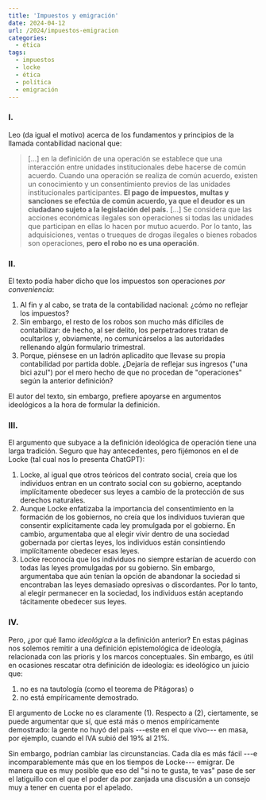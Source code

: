 ```yaml
---
title: 'Impuestos y emigración'
date: 2024-04-12
url: /2024/impuestos-emigracion
categories:
  - ética
tags:
  - impuestos
  - locke
  - ética
  - política
  - emigración
---
```


### I.

Leo (da igual el motivo) acerca de los fundamentos y principios de la llamada contabilidad nacional que:

> [...] en la definición de una operación se establece que una interacción entre unidades institucionales debe hacerse de común acuerdo. Cuando una operación se realiza de común acuerdo, existen un conocimiento y un consentimiento previos de las unidades institucionales participantes. **El pago de impuestos, multas y sanciones se efectúa de común acuerdo, ya que el deudor es un ciudadano sujeto a la legislación del país.** [...] Se considera que las acciones económicas ilegales son operaciones si todas las unidades que participan en ellas lo hacen por mutuo acuerdo. Por lo tanto, las adquisiciones, ventas o trueques de drogas ilegales o bienes robados son operaciones, **pero el robo no es una operación**.

### II.

El texto podía haber dicho que los impuestos son operaciones _por conveniencia_:
1. Al fin y al cabo, se trata de la contabilidad nacional: ¿cómo no reflejar los impuestos?
2. Sin embargo, el resto de los robos son mucho más dífíciles de contabilizar: de hecho, al ser delito, los perpetradores tratan de ocultarlos y, obviamente, no comunicárselos a las autoridades rellenando algún formulario trimestral.
3. Porque, piénsese en un ladrón aplicadito que llevase su propia contabilidad por partida doble. ¿Dejaría de reflejar sus ingresos ("una bici azul") por el mero hecho de que no procedan de "operaciones" según la anterior definición?

El autor del texto, sin embargo, prefiere apoyarse en argumentos ideológicos a la hora de formular la definición.


### III.

El argumento que subyace a la definición ideológica de operación tiene una larga tradición. Seguro que hay antecedentes, pero fijémonos en el de Locke (tal cual nos lo presenta ChatGPT):

1. Locke, al igual que otros teóricos del contrato social, creía que los individuos entran en un contrato social con su gobierno, aceptando implícitamente obedecer sus leyes a cambio de la protección de sus derechos naturales.
2. Aunque Locke enfatizaba la importancia del consentimiento en la formación de los gobiernos, no creía que los individuos tuvieran que consentir explícitamente cada ley promulgada por el gobierno. En cambio, argumentaba que al elegir vivir dentro de una sociedad gobernada por ciertas leyes, los individuos están consintiendo implícitamente obedecer esas leyes.
3. Locke reconocía que los individuos no siempre estarían de acuerdo con todas las leyes promulgadas por su gobierno. Sin embargo, argumentaba que aún tenían la opción de abandonar la sociedad si encontraban las leyes demasiado opresivas o discordantes. Por lo tanto, al elegir permanecer en la sociedad, los individuos están aceptando tácitamente obedecer sus leyes.

### IV.

Pero, ¿por qué llamo _ideológica_ a la definición anterior? En estas páginas nos solemos remitir a una definición epistemológica de ideología, relacionada con las prioris y los marcos conceptuales. Sin embargo, es útil en ocasiones rescatar otra definición de ideología: es ideológico un juicio que:
1. no es na tautología (como el teorema de Pitágoras) o
2. no está empíricamente demostrado.

El argumento de Locke no es claramente (1). Respecto a (2), ciertamente, se puede argumentar que sí, que está más o menos empíricamente demostrado: la gente no huyó del país ---este en el que vivo--- en masa, por ejemplo, cuando el IVA subió del 19% al 21%.

Sin embargo, podrían cambiar las circunstancias. Cada día es más fácil ---e incomparablemente más que en los tiempos de Locke--- emigrar. De manera que es muy posible que eso  del "si no te gusta, te vas" pase de ser el latiguillo con el que el poder da por zanjada una discusión a un consejo muy a tener en cuenta por el apelado.
